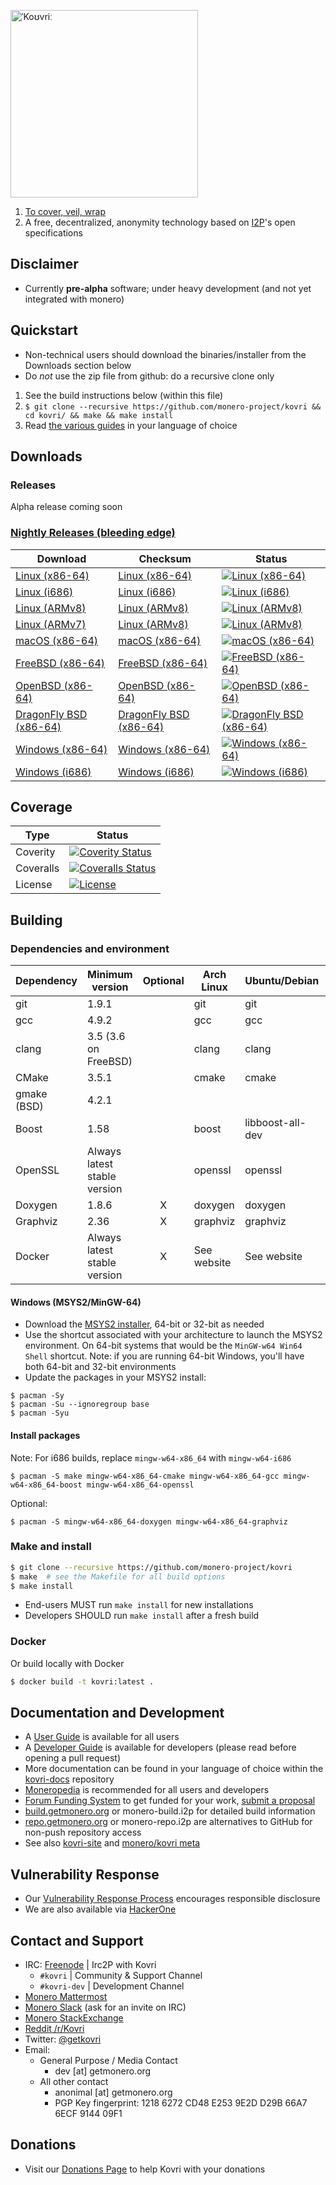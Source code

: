 [<img width="300" src="https://static.getmonero.org/images/kovri/logo.png" alt="ˈKoʊvriː" />](https://github.com/monero-project/kovri)

1. [To cover, veil, wrap](https://en.wikipedia.org/wiki/Esperanto)
2. A free, decentralized, anonymity technology based on [I2P](https://getmonero.org/resources/moneropedia/i2p.html)'s open specifications

## Disclaimer
- Currently **pre-alpha** software; under heavy development (and not yet integrated with monero)

## Quickstart

- Non-technical users should download the binaries/installer from the Downloads section below
- Do *not* use the zip file from github: do a recursive clone only

1. See the build instructions below (within this file)
2. `$ git clone --recursive https://github.com/monero-project/kovri && cd kovri/ && make && make install`
3. Read [the various guides](https://github.com/monero-project/kovri-docs/tree/master/i18n) in your language of choice

## Downloads

### Releases

Alpha release coming soon

### [Nightly Releases (bleeding edge)](https://build.getmonero.org/waterfall)

| Download | Checksum | Status |
| -------- | -------- | ------ |
| [Linux (x86-64)](https://build.getmonero.org/downloads/kovri-latest-linux-amd64.tar.bz2) | [Linux (x86-64)](https://build.getmonero.org/downloads/kovri-latest-linux-amd64.tar.bz2.sha256sum.txt) | [![Linux (x86-64)](https://build.getmonero.org/png?builder=kovri-static-ubuntu-amd64)](https://build.getmonero.org/builders/kovri-static-ubuntu-amd64) |
| [Linux (i686)](https://build.getmonero.org/downloads/kovri-latest-linux-i686.tar.bz2) | [Linux (i686)](https://build.getmonero.org/downloads/kovri-latest-linux-i686.tar.bz2.sha256sum.txt) | [![Linux (i686)](https://build.getmonero.org/png?builder=kovri-static-ubuntu-i686)](https://build.getmonero.org/builders/kovri-static-ubuntu-i686) |
| [Linux (ARMv8)](https://build.getmonero.org/downloads/kovri-latest-linux-armv8.tar.bz2) | [Linux (ARMv8)](https://build.getmonero.org/downloads/kovri-latest-linux-armv8.tar.bz2.sha256sum.txt) | [![Linux (ARMv8)](https://build.getmonero.org/png?builder=kovri-static-debian-arm8)](https://build.getmonero.org/builders/kovri-static-debian-arm8) |
| [Linux (ARMv7)](https://build.getmonero.org/downloads/kovri-latest-linux-armv7.tar.bz2) | [Linux (ARMv8)](https://build.getmonero.org/downloads/kovri-latest-linux-armv7.tar.bz2.sha256sum.txt) | [![Linux (ARMv8)](https://build.getmonero.org/png?builder=kovri-static-ubuntu-arm7)](https://build.getmonero.org/builders/kovri-static-ubuntu-) |
| [macOS (x86-64)](https://build.getmonero.org/downloads/kovri-latest-osx-10.13.tar.bz2) | [macOS (x86-64)](https://build.getmonero.org/downloads/kovri-latest-osx-10.13.tar.bz2.sha256sum.txt) | [![macOS (x86-64)](https://build.getmonero.org/png?builder=kovri-static-osx)](https://build.getmonero.org/builders/kovri-static-osx) |
| [FreeBSD (x86-64)](https://build.getmonero.org/downloads/kovri-latest-freebsd-amd64.tar.bz2) | [FreeBSD (x86-64)](https://build.getmonero.org/downloads/kovri-latest-freebsd-amd64.tar.bz2.sha256sum.txt) | [![FreeBSD (x86-64)](https://build.getmonero.org/png?builder=kovri-static-freebsd64)](https://build.getmonero.org/builders/kovri-static-freebsd64) |
| [OpenBSD (x86-64)](https://build.getmonero.org/downloads/kovri-latest-openbsd-amd64.tar.bz2) | [OpenBSD (x86-64)](https://build.getmonero.org/downloads/kovri-latest-openbsd-amd64.tar.bz2.sha256sum.txt) | [![OpenBSD (x86-64)](https://build.getmonero.org/png?builder=kovri-static-openbsd-amd64)](https://build.getmonero.org/builders/kovri-static-openbsd-amd64) |
| [DragonFly BSD (x86-64)](https://build.getmonero.org/downloads/kovri-latest-dragonflybsd-4.6.tar.bz2) | [DragonFly BSD (x86-64)](https://build.getmonero.org/downloads/kovri-latest-dragonflybsd-4.6.tar.bz2.sha256sum.txt) | [![DragonFly BSD (x86-64)](https://build.getmonero.org/png?builder=kovri-static-dragonflybsd-amd64)](https://build.getmonero.org/builders/kovri-static-dragonflybsd-amd64) |
| [Windows (x86-64)](https://build.getmonero.org/downloads/kovri-latest-win64.exe) | [Windows (x86-64)](https://build.getmonero.org/downloads/kovri-latest-win64.exe.sha256sum.txt) | [![Windows (x86-64)](https://build.getmonero.org/png?builder=kovri-static-win64)](https://build.getmonero.org/builders/kovri-static-win64) |
| [Windows (i686)](https://build.getmonero.org/downloads/kovri-latest-win32.exe) | [Windows (i686)](https://build.getmonero.org/downloads/kovri-latest-win32.exe.sha256sum.txt) | [![Windows (i686)](https://build.getmonero.org/png?builder=kovri-static-win32)](https://build.getmonero.org/builders/kovri-static-win32) |

## Coverage

| Type      | Status |
|-----------|--------|
| Coverity  | [![Coverity Status](https://scan.coverity.com/projects/7621/badge.svg)](https://scan.coverity.com/projects/7621/)
| Coveralls | [![Coveralls Status](https://coveralls.io/repos/github/monero-project/kovri/badge.svg?branch=master)](https://coveralls.io/github/monero-project/kovri?branch=master)
| License   | [![License](https://img.shields.io/badge/license-BSD3-blue.svg)](https://opensource.org/licenses/BSD-3-Clause)

## Building

### Dependencies and environment

| Dependency          | Minimum version              | Optional | Arch Linux  | Ubuntu/Debian    | macOS (Homebrew) | FreeBSD       | OpenBSD     |
| ------------------- | ---------------------------- |:--------:| ----------- | ---------------- | ---------------- | ------------- | ----------- |
| git                 | 1.9.1                        |          | git         | git              | git              | git           | git         |
| gcc                 | 4.9.2                        |          | gcc         | gcc              |                  |               |             |
| clang               | 3.5 (3.6 on FreeBSD)         |          | clang       | clang            | clang (Apple)    | clang36       | llvm        |
| CMake               | 3.5.1                        |          | cmake       | cmake            | cmake            | cmake         | cmake       |
| gmake (BSD)         | 4.2.1                        |          |             |                  |                  | gmake         | gmake       |
| Boost               | 1.58                         |          | boost       | libboost-all-dev | boost            | boost-libs    | boost       |
| OpenSSL             | Always latest stable version |          | openssl     | openssl          | openssl          | openssl       | openssl     |
| Doxygen             | 1.8.6                        |    X     | doxygen     | doxygen          | doxygen          | doxygen       | doxygen     |
| Graphviz            | 2.36                         |    X     | graphviz    | graphviz         | graphviz         | graphviz      | graphviz    |
| Docker              | Always latest stable version |    X     | See website | See website      | See website      | See website   | See website |

#### Windows (MSYS2/MinGW-64)
* Download the [MSYS2 installer](http://msys2.github.io/), 64-bit or 32-bit as needed
* Use the shortcut associated with your architecture to launch the MSYS2 environment. On 64-bit systems that would be the `MinGW-w64 Win64 Shell` shortcut. Note: if you are running 64-bit Windows, you'll have both 64-bit and 32-bit environments
* Update the packages in your MSYS2 install:

```shell
$ pacman -Sy
$ pacman -Su --ignoregroup base
$ pacman -Syu
```

#### Install packages

Note: For i686 builds, replace `mingw-w64-x86_64` with `mingw-w64-i686`

`$ pacman -S make mingw-w64-x86_64-cmake mingw-w64-x86_64-gcc mingw-w64-x86_64-boost mingw-w64-x86_64-openssl`

Optional:

`$ pacman -S mingw-w64-x86_64-doxygen mingw-w64-x86_64-graphviz`

### Make and install

```bash
$ git clone --recursive https://github.com/monero-project/kovri
$ make  # see the Makefile for all build options
$ make install
```

- End-users MUST run `make install` for new installations
- Developers SHOULD run `make install` after a fresh build

### Docker

Or build locally with Docker

```bash
$ docker build -t kovri:latest .
```

## Documentation and Development
- A [User Guide](https://github.com/monero-project/kovri-docs/blob/master/i18n/en/user_guide.md) is available for all users
- A [Developer Guide](https://github.com/monero-project/kovri-docs/blob/master/i18n/en/developer_guide.md) is available for developers (please read before opening a pull request)
- More documentation can be found in your language of choice within the [kovri-docs](https://github.com/monero-project/kovri-docs/) repository
- [Moneropedia](https://getmonero.org/knowledge-base/moneropedia/kovri) is recommended for all users and developers
- [Forum Funding System](https://forum.getmonero.org/8/funding-required) to get funded for your work, [submit a proposal](https://forum.getmonero.org/7/open-tasks/2379/forum-funding-system-ffs-sticky)
- [build.getmonero.org](https://build.getmonero.org/) or monero-build.i2p for detailed build information
- [repo.getmonero.org](https://repo.getmonero.org/monero-project/kovri) or monero-repo.i2p are alternatives to GitHub for non-push repository access
- See also [kovri-site](https://github.com/monero-project/kovri-site) and [monero/kovri meta](https://github.com/monero-project/meta)

## Vulnerability Response
- Our [Vulnerability Response Process](https://github.com/monero-project/meta/blob/master/VULNERABILITY_RESPONSE_PROCESS.md) encourages responsible disclosure
- We are also available via [HackerOne](https://hackerone.com/monero)

## Contact and Support
- IRC: [Freenode](https://webchat.freenode.net/) | Irc2P with Kovri
  - `#kovri` | Community & Support Channel
  - `#kovri-dev` | Development Channel
- [Monero Mattermost](https://mattermost.getmonero.org/)
- [Monero Slack](https://monero.slack.com/) (ask for an invite on IRC)
- [Monero StackExchange](https://monero.stackexchange.com/)
- [Reddit /r/Kovri](https://www.reddit.com/r/Kovri/)
- Twitter: [@getkovri](https://twitter.com/getkovri)
- Email:
  - General Purpose / Media Contact
    - dev [at] getmonero.org
  - All other contact
    - anonimal [at] getmonero.org
    - PGP Key fingerprint: 1218 6272 CD48 E253 9E2D  D29B 66A7 6ECF 9144 09F1

## Donations
- Visit our [Donations Page](https://getmonero.org/getting-started/donate/) to help Kovri with your donations
